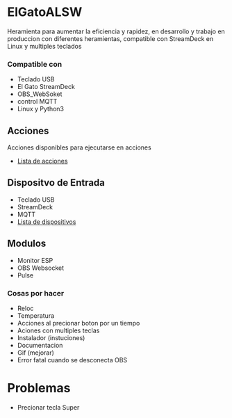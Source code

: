 # ElGatoALSW

Heramienta para aumentar la eficiencia y rapidez, en desarrollo y trabajo en produccion con diferentes heramientas, compatible con StreamDeck en Linux y multiples teclados

### Compatible con

-   Teclado USB
-   El Gato StreamDeck
-   OBS_WebSoket
-   control MQTT
-   Linux y Python3

## Acciones

Acciones disponibles para ejecutarse en acciones

- [Lista de acciones](./elGarrobo/accionesOOP)

## Dispositvo de Entrada

- Teclado USB
- StreamDeck
- MQTT
- [Lista de dispositivos](./elGarrobo/dispositivos)

## Modulos 

- Monitor ESP
- OBS Websocket
- Pulse

### Cosas por hacer

-   Reloc
-   Temperatura
-   Acciones al precionar boton por un tiempo
-   Aciones con multiples teclas
-   Instalador (instuciones)
-   Documentacion
-   Gif (mejorar)
-   Error fatal cuando se desconecta OBS

# Problemas

-   Precionar tecla Super

